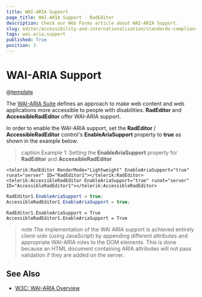 ```yaml
---
title: WAI-ARIA Support
page_title: WAI-ARIA Support - RadEditor
description: Check our Web Forms article about WAI-ARIA Support.
slug: editor/accessibility-and-internationalization/standards-compliance/wai-aria-support
tags: wai-aria,support
published: True
position: 3
---
```


# WAI-ARIA Support

@[template](/_templates/common/wai-aria-templates.md#intro-two-controls "control1: RadEditor, control2: AccessibleRadEditor")

The [WAI-ARIA Suite](https://www.w3.org/WAI/intro/aria) defines an approach to make web content and web applications more accessible to people with disabilities. **RadEditor** and **AccessibleRadEditor** offer WAI-ARIA support.

In order to enable the WAI-ARIA support, set the **RadEditor** / **AccessibleRadEditor** control's **EnableAriaSupport** property to **true** as shown in the example below.

>caption Example 1: Setting the **EnableAriaSupport** property for **RadEditor** and **AccessibleRadEditor**


````ASP.NET
<telerik:RadEditor RenderMode="Lightweight" EnableAriaSupport="true" runat="server" ID="RadEditor1"></telerik:RadEditor>
<telerik:AccessibleRadEditor EnableAriaSupport="true" runat="server" ID="AccessibleRadEditor1"></telerik:AccessibleRadEditor>
````
````C#
RadEditor1.EnableAriaSupport = true;
AccessibleRadEditor1.EnableAriaSupport = true;
````
````VB
RadEditor1.EnableAriaSupport = True
AccessibleRadEditor1.EnableAriaSupport = True
````

>note The implementation of the WAI ARIA support is achieved entirely client-side (using JavaScript) by appending different attributes and appropriate WAI-ARIA roles to the DOM elements.	This is done because an HTML document containing ARIA attributes will not pass validation if they are added on the server.


## See Also

 * [W3C: WAI-ARIA Overview](https://www.w3.org/WAI/intro/aria)
